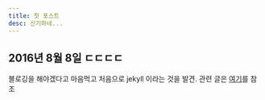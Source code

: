 ```yaml
---
title: 첫 포스트
desc: 신기하네...
---
```


## 2016년 8월 8일 ㄷㄷㄷㄷ

블로깅을 해야겠다고 마음먹고 처음으로 jekyll 이라는 것을 발견.
관련 글은 [여기](http://blog.saltfactory.net/jekyll/upgrade-github-pages-dependency-versions.html)를 참조
